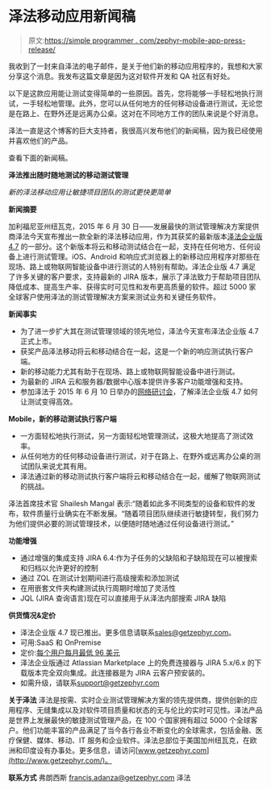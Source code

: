# 泽法移动应用新闻稿

> 原文:[https://simple programmer . com/zephyr-mobile-app-press-release/](https://simpleprogrammer.com/zephyr-mobile-app-press-release/)

我收到了一封来自泽法的电子邮件，是关于他们新的移动应用程序的，我想和大家分享这个消息。我发布这篇文章是因为这对软件开发和 QA 社区有好处。

以下是这款应用能让测试变得简单的一些原因。首先，您将能够一手轻松地执行测试，一手轻松地管理。此外，您可以从任何地方的任何移动设备进行测试，无论您是在路上、在野外还是远离办公桌。这对在不同地方工作的团队来说是个好消息。

泽法一直是这个博客的巨大支持者，我很高兴发布他们的新闻稿，因为我已经使用并喜欢他们的产品。

查看下面的新闻稿。

**泽法推出随时随地测试的移动测试管理**

*新的泽法移动应用让敏捷项目团队的测试更快更简单*

**新闻摘要**

加利福尼亚州纽瓦克，2015 年 6 月 30 日——发展最快的测试管理解决方案提供商泽法今天宣布推出一款全新的泽法移动应用，作为其获奖的最新版本[泽法企业版 4.7](https://www.getzephyr.com/products/enterprise-test-management/zephyr-enterprise-edition#pane3b) 的一部分。这个新版本将云和移动测试结合在一起，支持在任何地方、任何设备上进行测试管理。iOS、Android 和响应式浏览器上的新移动应用程序对那些在现场、路上或物联网智能设备中进行测试的人特别有帮助。泽法企业版 4.7 满足了许多关键的客户要求，支持最新的 JIRA 版本，展示了泽法致力于帮助项目团队降低成本、提高生产率、获得实时可见性和发布更高质量的软件。超过 5000 家全球客户使用泽法的测试管理解决方案来测试业务和关键任务软件。

**新闻事实**

*   为了进一步扩大其在测试管理领域的领先地位，泽法今天宣布泽法企业版 4.7 正式上市。
*   获奖产品泽法移动将云和移动结合在一起，这是一个新的响应测试执行客户端。
*   新的移动能力尤其有助于在现场、路上或物联网智能设备中进行测试。
*   为最新的 JIRA 云和服务器/数据中心版本提供许多客户功能增强和支持。
*   参加泽法于 2015 年 6 月 10 日举办的[网络研讨会](https://attendee.gotowebinar.com/rt/930125631124505345)，了解泽法企业版 4.7 如何让测试变得高效。

**Mobile，新的移动测试执行客户端**

*   一方面轻松地执行测试，另一方面轻松地管理测试，这极大地提高了测试效率。
*   从任何地方的任何移动设备进行测试，对于在路上、在野外或远离办公桌的测试团队来说尤其有用。
*   泽法通过新的移动测试执行客户端将云和移动结合在一起，缓解了物联网测试的挑战。

泽法首席技术官 Shailesh Mangal 表示:“随着如此多不同类型的设备和软件的发布，软件质量行业确实在不断发展。“随着项目团队继续进行敏捷转型，我们努力为他们提供必要的测试管理技术，以便随时随地通过任何设备进行测试。”

**功能增强**

*   通过增强的集成支持 JIRA 6.4:作为子任务的父缺陷和子缺陷现在可以被搜索和归档以允许更好的控制
*   通过 ZQL 在测试计划期间进行高级搜索和添加测试
*   在用嵌套文件夹构建测试执行周期时增加了灵活性
*   JQL (JIRA 查询语言)现在可以直接用于从泽法内部搜索 JIRA 缺陷

**供货情况&定价**

*   泽法企业版 4.7 现已推出。更多信息请联系[sales@getzephyr.com](mailto:sales@getzephyr.com)。
*   可用:SaaS 和 OnPremise
*   定价:[每个用户每月最低 96 美元](http://www.getzephyr.com/products/get-zephyr/sign-zephyr-enterprise)
*   泽法企业版通过 Atlassian Marketplace 上的免费连接器与 JIRA 5.x/6.x 的下载版本完全双向集成。此连接器是为 JIRA 云客户预安装的。
*   如需升级，请联系[support@getzephyr.com](mailto:support@getzephyr.com)

**关于泽法**
泽法是按需、实时企业测试管理解决方案的领先提供商，提供创新的应用程序、无缝集成以及对软件项目质量和状态的无与伦比的实时可见性。泽法产品是世界上发展最快的敏捷测试管理产品，在 100 个国家拥有超过 5000 个全球客户。他们功能丰富的产品满足了当今各行各业不断变化的全球需求，包括金融、医疗保健、媒体、移动、IT 服务和企业软件。泽法总部位于美国加州纽瓦克，在欧洲和印度设有办事处。更多信息，请访问[www.getzephyr.com](http://www.getzephyr.com/)。

**联系方式**
弗朗西斯
[francis.adanza@getzephyr.com](mailto:francis.adanza@getzephyr.com)
泽法